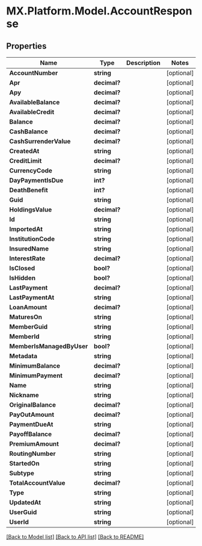 # MX.Platform.Model.AccountResponse

## Properties

Name | Type | Description | Notes
------------ | ------------- | ------------- | -------------
**AccountNumber** | **string** |  | [optional] 
**Apr** | **decimal?** |  | [optional] 
**Apy** | **decimal?** |  | [optional] 
**AvailableBalance** | **decimal?** |  | [optional] 
**AvailableCredit** | **decimal?** |  | [optional] 
**Balance** | **decimal?** |  | [optional] 
**CashBalance** | **decimal?** |  | [optional] 
**CashSurrenderValue** | **decimal?** |  | [optional] 
**CreatedAt** | **string** |  | [optional] 
**CreditLimit** | **decimal?** |  | [optional] 
**CurrencyCode** | **string** |  | [optional] 
**DayPaymentIsDue** | **int?** |  | [optional] 
**DeathBenefit** | **int?** |  | [optional] 
**Guid** | **string** |  | [optional] 
**HoldingsValue** | **decimal?** |  | [optional] 
**Id** | **string** |  | [optional] 
**ImportedAt** | **string** |  | [optional] 
**InstitutionCode** | **string** |  | [optional] 
**InsuredName** | **string** |  | [optional] 
**InterestRate** | **decimal?** |  | [optional] 
**IsClosed** | **bool?** |  | [optional] 
**IsHidden** | **bool?** |  | [optional] 
**LastPayment** | **decimal?** |  | [optional] 
**LastPaymentAt** | **string** |  | [optional] 
**LoanAmount** | **decimal?** |  | [optional] 
**MaturesOn** | **string** |  | [optional] 
**MemberGuid** | **string** |  | [optional] 
**MemberId** | **string** |  | [optional] 
**MemberIsManagedByUser** | **bool?** |  | [optional] 
**Metadata** | **string** |  | [optional] 
**MinimumBalance** | **decimal?** |  | [optional] 
**MinimumPayment** | **decimal?** |  | [optional] 
**Name** | **string** |  | [optional] 
**Nickname** | **string** |  | [optional] 
**OriginalBalance** | **decimal?** |  | [optional] 
**PayOutAmount** | **decimal?** |  | [optional] 
**PaymentDueAt** | **string** |  | [optional] 
**PayoffBalance** | **decimal?** |  | [optional] 
**PremiumAmount** | **decimal?** |  | [optional] 
**RoutingNumber** | **string** |  | [optional] 
**StartedOn** | **string** |  | [optional] 
**Subtype** | **string** |  | [optional] 
**TotalAccountValue** | **decimal?** |  | [optional] 
**Type** | **string** |  | [optional] 
**UpdatedAt** | **string** |  | [optional] 
**UserGuid** | **string** |  | [optional] 
**UserId** | **string** |  | [optional] 

[[Back to Model list]](../README.md#documentation-for-models) [[Back to API list]](../README.md#documentation-for-api-endpoints) [[Back to README]](../README.md)


